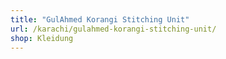 ```yaml
---
title: "GulAhmed Korangi Stitching Unit"
url: /karachi/gulahmed-korangi-stitching-unit/
shop: Kleidung
---
```

